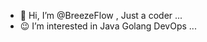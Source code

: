 - 👋 Hi, I’m @BreezeFlow , Just a coder ...
- 😉 I’m interested in Java Golang DevOps ...

<!---
BreezeFlow/BreezeFlow is a ✨ special ✨ repository because its `README.md` (this file) appears on your GitHub profile.
You can click the Preview link to take a look at your changes.
--->
